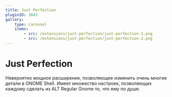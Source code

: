 ```yaml
---
title: Just Perfection
pluginID: 3843
gallery:
    type: carousel
    items:
        - src: /extensions/just-perfection/just-perfection-1.png
        - src: /extensions/just-perfection/just-perfection-2.png
---
```


# Just Perfection

Невероятно мощное расширение, позволяющее изменить очень многие детали в GNOME Shell. Имеет множество настроек, позволяющих каждому сделать из ALT Regular Gnome то, что ему по душе.

<AGWGallery/>

<!--@include: ./parts/show-install-steps.md-->

